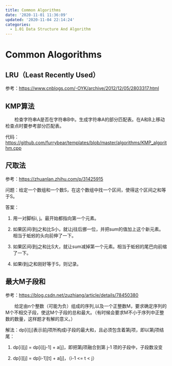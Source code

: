 ```yaml
---
title: Common Algorithms
date: '2020-11-01 11:36:09'
updated: '2020-11-04 22:14:24'
categories:
  - 1.01 Data Structure And Algorithm
---
```

# Common Alogorithms

## LRU（Least Recently Used）

参考：<https://www.cnblogs.com/-OYK/archive/2012/12/05/2803317.html>

## KMP算法

　　检查字符串A是否在字符串B中。生成字符串A的部分匹配表。在A和B上移动检查点时要参考部分匹配表。

代码：<https://github.com/furrybear/templates/blob/master/algorithms/KMP_algorithm.cpp>

## 尺取法

参考：<https://zhuanlan.zhihu.com/p/31425915>

问题：给定一个数组和一个数S，在这个数组中找一个区间，使得这个区间之和等于S。

答案：

1. 用一对脚标i, j。最开始都指向第一个元素。

2. 如果区间i到j之和比S小，就让j往后挪一位，并把sum的值加上这个新元素。相当于蚯蚓的头向前伸了一下。

3. 如果区间i到j之和比S大，就让sum减掉第一个元素。相当于蚯蚓的尾巴向前缩了一下。

4. 如果i到j之和刚好等于S，则记录。

## 最大M子段和

参考：<https://blog.csdn.net/zuzhiang/article/details/78450380>

　　给定由n个整数（可能为负）组成的序列,以及一个正整数M，要求确定序列的M个不相交子段，使这M个子段的总和最大。（有时候会要求M不小于序列中正整数的数量，这样题才有解的意义。）

解法：dp[i][j]表示前j项所构成i子段的最大和，且必须包含着第j项，即以第j项结尾：

1. dp[i][j] = dp[i][j-1] + a[j]，即把第j项融合到第 j-1 项的子段中，子段数没变

2. dp[i][j] = dp[i-1][t] + a[j]，（i-1 <= t < j）
